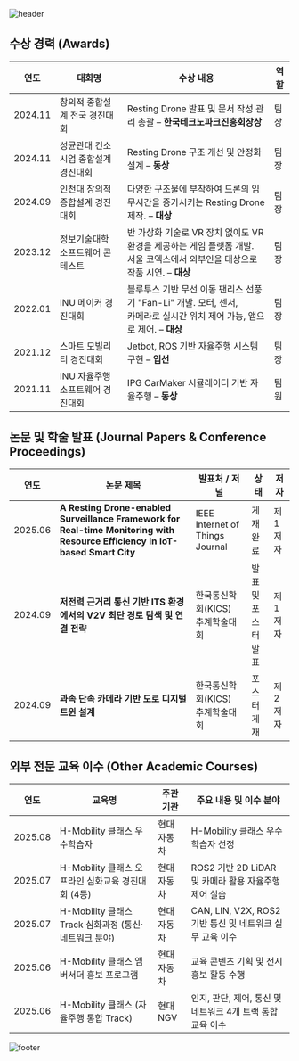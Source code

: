 ![header](https://capsule-render.vercel.app/api?type=waving&color=gradient&height=180&section=header&text=🚙%20Hyeongjin%20Kim%20🤖&fontSize=40)


## 수상 경력 (Awards)

| 연도       | 대회명                                     | 수상 내용                                                | 역할   |
|------------|-------------------------------------------------|---------------------------------------------------------------------|--------|
| 2024.11    | 창의적 종합설계 전국 경진대회               | Resting Drone 발표 및 문서 작성 관리 총괄 – **한국테크노파크진흥회장상** | 팀장   |
| 2024.11    | 성균관대 컨소시엄 종합설계 경진대회         | Resting Drone 구조 개선 및 안정화 설계 – **동상**                     | 팀장   |
| 2024.09    | 인천대 창의적 종합설계 경진대회             | 다양한 구조물에 부착하여 드론의 임무시간을 증가시키는 Resting Drone 제작. – **대상**                 | 팀장   |
| 2023.12    | 정보기술대학 소프트웨어 콘테스트            |  반 가상화 기술로 VR 장치 없이도 VR 환경을 제공하는 게임 플랫폼 개발. <br>서울 코엑스에서 외부인을 대상으로 작품 시연. – **대상**         | 팀장   |
| 2022.01    | INU 메이커 경진대회                         |블루투스 기반 무선 이동 팬리스 선풍기 "Fan-Li" 개발. 모터, 센서, <br>카메라로 실시간 위치 제어 가능, 앱으로 제어.  – **대상**           | 팀장   |
| 2021.12    | 스마트 모빌리티 경진대회                    | Jetbot, ROS 기반 자율주행 시스템 구현 – **입선**             | 팀장   |
| 2021.11    | INU 자율주행 소프트웨어 경진대회            | IPG CarMaker 시뮬레이터 기반 자율주행 – **동상**             | 팀원   |



## 논문 및 학술 발표 (Journal Papers & Conference Proceedings)

| 연도 | 논문 제목                                                                      | 발표처 / 저널                         | 상태               | 저자   |
|------|------------------------------------------------------------------|----------------------------------------|--------------------|--------|
| 2025.06 | **A Resting Drone-enabled Surveillance Framework for Real-time Monitoring with Resource Efficiency in IoT-based Smart City** | IEEE Internet of Things Journal | 게재 완료  | 제1저자 |
| 2024.09 | **저전력 근거리 통신 기반 ITS 환경에서의 V2V 최단 경로 탐색 및 연결 전략**                   | 한국통신학회(KICS)<br> 추계학술대회         | 발표 및 <br>포스터 발표  | 제1저자 |
| 2024.09 | **과속 단속 카메라 기반 도로 디지털 트윈 설계**                                            | 한국통신학회(KICS)<br> 추계학술대회         | 포스터 게재         | 제2저자 |



## 외부 전문 교육 이수 (Other Academic Courses)

| 연도       | 교육명                                           | 주관 기관     | 주요 내용 및 이수 분야                                        |
|------------|--------------------------------------------------|----------------|---------------------------------------------------------------|
| 2025.08    | H-Mobility 클래스 우수학습자                | 현대<br>자동차      | H-Mobility 클래스 우수학습자 선정        |
| 2025.07    | H-Mobility 클래스 오프라인 심화교육 경진대회 (4등)    | 현대<br>자동차      | ROS2 기반 2D LiDAR 및 카메라 활용 자율주행 제어 실습             |
| 2025.07    | H-Mobility 클래스 Track 심화과정 (통신·네트워크 분야) | 현대<br>자동차      | CAN, LIN, V2X, ROS2 기반 통신 및 네트워크 실무 교육 이수         |
| 2025.06    | H-Mobility 클래스 앰버서더 홍보 프로그램             | 현대<br>자동차      | 교육 콘텐츠 기획 및 전시 홍보 활동 수행                         |
| 2025.06    | H-Mobility 클래스 (자율주행 통합 Track)           | 현대NGV         | 인지, 판단, 제어, 통신 및 네트워크 4개 트랙 통합 교육 이수       |


![footer](https://capsule-render.vercel.app/api?type=waving&color=gradient&height=180&section=footer)
